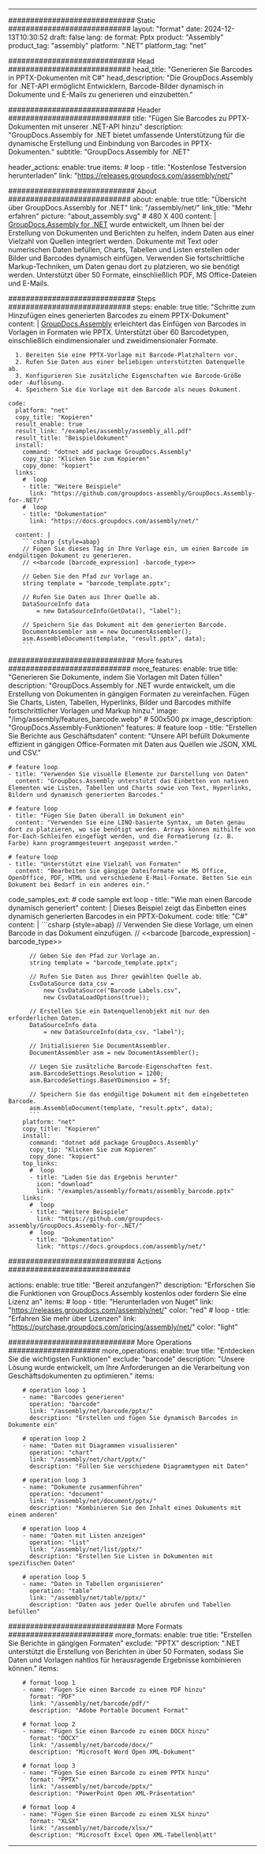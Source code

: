 



---
############################# Static ############################
layout: "format"
date:  2024-12-13T10:30:52
draft: false
lang: de
format: Pptx
product: "Assembly"
product_tag: "assembly"
platform: ".NET"
platform_tag: "net"

############################# Head ############################
head_title: "Generieren Sie Barcodes in PPTX-Dokumenten mit C#"
head_description: "Die GroupDocs.Assembly for .NET-API ermöglicht Entwicklern, Barcode-Bilder dynamisch in Dokumente und E-Mails zu generieren und einzubetten."

############################# Header ############################
title: "Fügen Sie Barcodes zu PPTX-Dokumenten mit unserer .NET-API hinzu" 
description: "GroupDocs.Assembly for .NET bietet umfassende Unterstützung für die dynamische Erstellung und Einbindung von Barcodes in PPTX-Dokumenten."
subtitle: "GroupDocs.Assembly for .NET" 

header_actions:
  enable: true
  items:
    #  loop
    - title: "Kostenlose Testversion herunterladen"
      link: "https://releases.groupdocs.com/assembly/net/"
      
############################# About ############################
about:
    enable: true
    title: "Übersicht über GroupDocs.Assembly for .NET"
    link: "/assembly/net/"
    link_title: "Mehr erfahren"
    picture: "about_assembly.svg" # 480 X 400
    content: |
       [GroupDocs.Assembly for .NET](/assembly/net/) wurde entwickelt, um Ihnen bei der Erstellung von Dokumenten und Berichten zu helfen, indem Daten aus einer Vielzahl von Quellen integriert werden. Dokumente mit Text oder numerischen Daten befüllen, Charts, Tabellen und Listen erstellen oder Bilder und Barcodes dynamisch einfügen. Verwenden Sie fortschrittliche Markup-Techniken, um Daten genau dort zu platzieren, wo sie benötigt werden. Unterstützt über 50 Formate, einschließlich PDF, MS Office-Dateien und E-Mails.

############################# Steps ############################
steps:
    enable: true
    title: "Schritte zum Hinzufügen eines generierten Barcodes zu einem PPTX-Dokument"
    content: |
      [GroupDocs.Assembly](/assembly/net/) erleichtert das Einfügen von Barcodes in Vorlagen in Formaten wie PPTX. Unterstützt über 60 Barcodetypen, einschließlich eindimensionaler und zweidimensionaler Formate.
      
      1. Bereiten Sie eine PPTX-Vorlage mit Barcode-Platzhaltern vor.
      2. Rufen Sie Daten aus einer beliebigen unterstützten Datenquelle ab.
      3. Konfigurieren Sie zusätzliche Eigenschaften wie Barcode-Größe oder -Auflösung.
      4. Speichern Sie die Vorlage mit dem Barcode als neues Dokument.
   
    code:
      platform: "net"
      copy_title: "Kopieren"
      result_enable: true
      result_link: "/examples/assembly/assembly_all.pdf"
      result_title: "Beispieldokument"
      install:
        command: "dotnet add package GroupDocs.Assembly"
        copy_tip: "Klicken Sie zum Kopieren"
        copy_done: "kopiert"
      links:
        #  loop
        - title: "Weitere Beispiele"
          link: "https://github.com/groupdocs-assembly/GroupDocs.Assembly-for-.NET/"
        #  loop
        - title: "Dokumentation"
          link: "https://docs.groupdocs.com/assembly/net/"
          
      content: |
        ```csharp {style=abap}
        // Fügen Sie dieses Tag in Ihre Vorlage ein, um einen Barcode im endgültigen Dokument zu generieren.
        // <<barcode [barcode_expression] -barcode_type>>

        // Geben Sie den Pfad zur Vorlage an.
        string template = "barcode_template.pptx";

        // Rufen Sie Daten aus Ihrer Quelle ab.
        DataSourceInfo data 
            = new DataSourceInfo(GetData(), "label");

        // Speichern Sie das Dokument mit dem generierten Barcode.
        DocumentAssembler asm = new DocumentAssembler();
        asm.AssembleDocument(template, "result.pptx", data);
        ```            

############################# More features ############################
more_features:
  enable: true
  title: "Generieren Sie Dokumente, indem Sie Vorlagen mit Daten füllen"
  description: "GroupDocs.Assembly for .NET wurde entwickelt, um die Erstellung von Dokumenten in gängigen Formaten zu vereinfachen. Fügen Sie Charts, Listen, Tabellen, Hyperlinks, Bilder und Barcodes mithilfe fortschrittlicher Vorlagen und Markup hinzu."
  image: "/img/assembly/features_barcode.webp" # 500x500 px
  image_description: "GroupDocs.Assembly-Funktionen"
  features:
    # feature loop
    - title: "Erstellen Sie Berichte aus Geschäftsdaten"
      content: "Unsere API befüllt Dokumente effizient in gängigen Office-Formaten mit Daten aus Quellen wie JSON, XML und CSV."

    # feature loop
    - title: "Verwenden Sie visuelle Elemente zur Darstellung von Daten"
      content: "GroupDocs.Assembly unterstützt das Einbetten von nativen Elementen wie Listen, Tabellen und Charts sowie von Text, Hyperlinks, Bildern und dynamisch generierten Barcodes."

    # feature loop
    - title: "Fügen Sie Daten überall im Dokument ein"
      content: "Verwenden Sie eine LINQ-basierte Syntax, um Daten genau dort zu platzieren, wo sie benötigt werden. Arrays können mithilfe von For-Each-Schleifen eingefügt werden, und die Formatierung (z. B. Farbe) kann programmgesteuert angepasst werden."

    # feature loop
    - title: "Unterstützt eine Vielzahl von Formaten"
      content: "Bearbeiten Sie gängige Dateiformate wie MS Office, OpenOffice, PDF, HTML und verschiedene E-Mail-Formate. Betten Sie ein Dokument bei Bedarf in ein anderes ein."
      
  code_samples_ext:
    # code sample ext loop
    - title: "Wie man einen Barcode dynamisch generiert"
      content: |
        Dieses Beispiel zeigt das Einbetten eines dynamisch generierten Barcodes in ein PPTX-Dokument.
      code:
        title: "C#"
        content: |
          ```csharp {style=abap}
          // Verwenden Sie diese Vorlage, um einen Barcode in das Dokument einzufügen.
          // <<barcode [barcode_expression] -barcode_type>>

          // Geben Sie den Pfad zur Vorlage an.
          string template = "barcode_template.pptx";

          // Rufen Sie Daten aus Ihrer gewählten Quelle ab.
          CsvDataSource data_csv =
              new CsvDataSource("Barcode Labels.csv", 
              new CsvDataLoadOptions(true));

          // Erstellen Sie ein Datenquellenobjekt mit nur den erforderlichen Daten.
          DataSourceInfo data 
              = new DataSourceInfo(data_csv, "label");

          // Initialisieren Sie DocumentAssembler.
          DocumentAssembler asm = new DocumentAssembler();

          // Legen Sie zusätzliche Barcode-Eigenschaften fest.
          asm.BarcodeSettings.Resolution = 1200;
          asm.BarcodeSettings.BaseYDimension = 5f;

          // Speichern Sie das endgültige Dokument mit dem eingebetteten Barcode.
          asm.AssembleDocument(template, "result.pptx", data);
          ```
        platform: "net"
        copy_title: "Kopieren"
        install:
          command: "dotnet add package GroupDocs.Assembly"
          copy_tip: "Klicken Sie zum Kopieren"
          copy_done: "kopiert"
        top_links:
          #  loop
          - title: "Laden Sie das Ergebnis herunter"
            icon: "download"
            link: "/examples/assembly/formats/assembly_barcode.pptx"
        links:
          #  loop
          - title: "Weitere Beispiele"
            link: "https://github.com/groupdocs-assembly/GroupDocs.Assembly-for-.NET/"
          #  loop
          - title: "Dokumentation"
            link: "https://docs.groupdocs.com/assembly/net/"
            

            


############################# Actions ############################

actions:
  enable: true
  title: "Bereit anzufangen?"
  description: "Erforschen Sie die Funktionen von GroupDocs.Assembly kostenlos oder fordern Sie eine Lizenz an"
  items:
    #  loop
    - title: "Herunterladen von Nuget"
      link: "https://releases.groupdocs.com/assembly/net/"
      color: "red"
        #  loop
    - title: "Erfahren Sie mehr über Lizenzen"
      link: "https://purchase.groupdocs.com/pricing/assembly/net/"
      color: "light"


############################# More Operations #####################
more_operations:
    enable: true
    title: "Entdecken Sie die wichtigsten Funktionen"
    exclude: "barcode"
    description: "Unsere Lösung wurde entwickelt, um Ihre Anforderungen an die Verarbeitung von Geschäftsdokumenten zu optimieren."
    items: 
          
        # operation loop 1
        - name: "Barcodes generieren"
          operation: "barcode"
          link: "/assembly/net/barcode/pptx/"
          description: "Erstellen und fügen Sie dynamisch Barcodes in Dokumente ein"

        # operation loop 2
        - name: "Daten mit Diagrammen visualisieren"
          operation: "chart"
          link: "/assembly/net/chart/pptx/"
          description: "Füllen Sie verschiedene Diagrammtypen mit Daten"

        # operation loop 3
        - name: "Dokumente zusammenführen"
          operation: "document"
          link: "/assembly/net/document/pptx/"
          description: "Kombinieren Sie den Inhalt eines Dokuments mit einem anderen"

        # operation loop 4
        - name: "Daten mit Listen anzeigen"
          operation: "list"
          link: "/assembly/net/list/pptx/"
          description: "Erstellen Sie Listen in Dokumenten mit spezifischen Daten"

        # operation loop 5
        - name: "Daten in Tabellen organisieren"
          operation: "table"
          link: "/assembly/net/table/pptx/"
          description: "Daten aus jeder Quelle abrufen und Tabellen befüllen"
         
          
############################# More Formats ########################
more_formats:
    enable: true
    title: "Erstellen Sie Berichte in gängigen Formaten"
    exclude: "PPTX"
    description: ".NET unterstützt die Erstellung von Berichten in über 50 Formaten, sodass Sie Daten und Vorlagen nahtlos für herausragende Ergebnisse kombinieren können."
    items: 
          
        # format loop 1
        - name: "Fügen Sie einen Barcode zu einem PDF hinzu"
          format: "PDF"
          link: "/assembly/net/barcode/pdf/"
          description: "Adobe Portable Document Format"
          
        # format loop 2
        - name: "Fügen Sie einen Barcode zu einem DOCX hinzu"
          format: "DOCX"
          link: "/assembly/net/barcode/docx/"
          description: "Microsoft Word Open XML-Dokument"
          
        # format loop 3
        - name: "Fügen Sie einen Barcode zu einem PPTX hinzu"
          format: "PPTX"
          link: "/assembly/net/barcode/pptx/"
          description: "PowerPoint Open XML-Präsentation"
          
        # format loop 4
        - name: "Fügen Sie einen Barcode zu einem XLSX hinzu"
          format: "XLSX"
          link: "/assembly/net/barcode/xlsx/"
          description: "Microsoft Excel Open XML-Tabellenblatt"


          

---